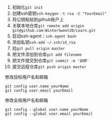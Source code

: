 1. 初始化`git init`
2. 创建ssh密钥`ssh-keygen -t rsa -C "YourEmail"`
3. 将公钥粘贴到github账户上
4. 关联本地仓库`git remote add origin git@github.com:WinterSweet20/Learn.git`
5. 启动ssh-agent：`ssh-agent bash`
6. 添加私钥`ssh-add ~/.ssh/id_rsa`
7. 拉`git pull origin master`
8. 把文件添加到仓库`git add filename`
9. 把文件提交到仓库`git commit -m '说明'`
10. 提交远程仓库`git push origin master`



修改目标用户名和邮箱

`git config user.name yourName`<br/>`git config user.email yourEmail`

修改全局用户名和邮箱

`git config --global user.name yourName`<br/>`git config --global user.email yourEmail`

